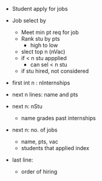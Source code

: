 - Student apply for jobs
- Job select by
    - Meet min pt req for job
    - Rank stu by pts
        - high to low
    - slect top n (nVac)
    - if < n stu appplied
        - can sel < n stu
    - if stu hired, not considered


- first int n : nInternships
- next n lines: name and pts
- next n: nStu
    - name grades past internships
- next n: no. of jobs
    - name, pts, vac
    - students that applied index
- last line:
    - order of hiring
    
